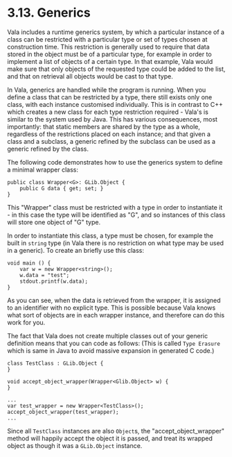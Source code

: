 # 3.13. Generics

Vala includes a runtime generics system, by which a particular instance
of a class can be restricted with a particular type or set of types
chosen at construction time. This restriction is generally used to
require that data stored in the object must be of a particular type, for
example in order to implement a list of objects of a certain type. In
that example, Vala would make sure that only objects of the requested
type could be added to the list, and that on retrieval all objects would
be cast to that type.

In Vala, generics are handled while the program is running. When you
define a class that can be restricted by a type, there still exists only
one class, with each instance customised individually. This is in
contrast to C++ which creates a new class for each type restriction
required - Vala's is similar to the system used by Java. This has
various consequences, most importantly: that static members are shared
by the type as a whole, regardless of the restrictions placed on each
instance; and that given a class and a subclass, a generic refined by
the subclass can be used as a generic refined by the class.

The following code demonstrates how to use the generics system to define
a minimal wrapper class:

```vala
public class Wrapper<G>: GLib.Object {
    public G data { get; set; }
}
```

This "Wrapper" class must be restricted with a type in order to
instantiate it - in this case the type will be identified as "G", and
so instances of this class will store one object of "G" type.

In order to instantiate this class, a type must be chosen, for example
the built in `string` type (in Vala there is no restriction on what type
may be used in a generic). To create an briefly use this class:

```vala
void main () {
    var w = new Wrapper<string>();
    w.data = "test";
    stdout.printf(w.data);
}
```

As you can see, when the data is retrieved from the wrapper, it is
assigned to an identifier with no explicit type. This is possible
because Vala knows what sort of objects are in each wrapper instance,
and therefore can do this work for you.

The fact that Vala does not create multiple classes out of your generic
definition means that you can code as follows: (This is called
`Type Erasure` which is same in Java to avoid massive expansion in
generated C code.)

```vala
class TestClass : GLib.Object {
}

void accept_object_wrapper(Wrapper<Glib.Object> w) {
}

...
var test_wrapper = new Wrapper<TestClass>();
accept_object_wrapper(test_wrapper);
...
```

Since all `TestClass` instances are also `Object`s, the
"accept_object_wrapper" method will happily accept the object it is
passed, and treat its wrapped object as though it was a `GLib.Object`
instance.
